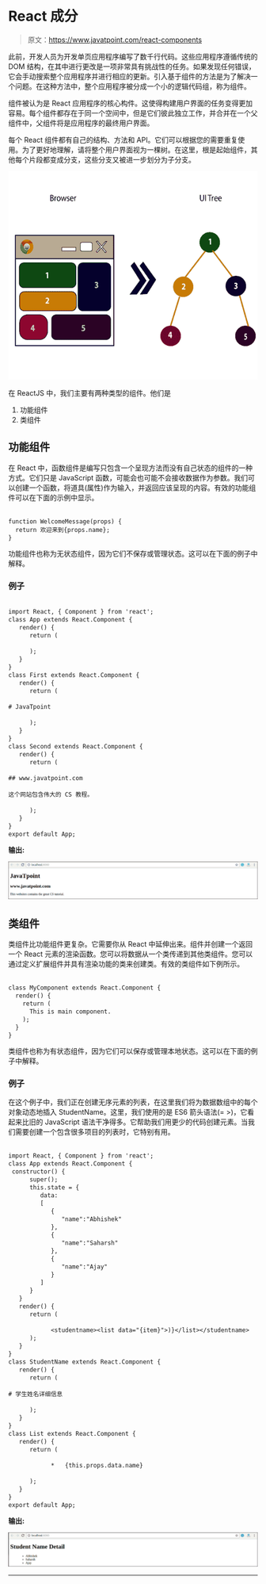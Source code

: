 # React 成分

> 原文：<https://www.javatpoint.com/react-components>

此前，开发人员为开发单页应用程序编写了数千行代码。这些应用程序遵循传统的 DOM 结构，在其中进行更改是一项非常具有挑战性的任务。如果发现任何错误，它会手动搜索整个应用程序并进行相应的更新。引入基于组件的方法是为了解决一个问题。在这种方法中，整个应用程序被分成一个小的逻辑代码组，称为组件。

组件被认为是 React 应用程序的核心构件。这使得构建用户界面的任务变得更加容易。每个组件都存在于同一个空间中，但是它们彼此独立工作，并合并在一个父组件中，父组件将是应用程序的最终用户界面。

每个 React 组件都有自己的结构、方法和 API。它们可以根据您的需要重复使用。为了更好地理解，请将整个用户界面视为一棵树。在这里，根是起始组件，其他每个片段都变成分支，这些分支又被进一步划分为子分支。

![React Components](img/791c8a2b66fea657c0d264c2f2edf4de.png)

在 ReactJS 中，我们主要有两种类型的组件。他们是

1.  功能组件
2.  类组件

## 功能组件

在 React 中，函数组件是编写只包含一个呈现方法而没有自己状态的组件的一种方式。它们只是 JavaScript 函数，可能会也可能不会接收数据作为参数。我们可以创建一个函数，将道具(属性)作为输入，并返回应该呈现的内容。有效的功能组件可以在下面的示例中显示。

```

function WelcomeMessage(props) {
  return 欢迎来到{props.name};
}

```

功能组件也称为无状态组件，因为它们不保存或管理状态。这可以在下面的例子中解释。

### 例子

```

import React, { Component } from 'react';
class App extends React.Component {
   render() {
      return (

      );
   }
}
class First extends React.Component {
   render() {
      return (

# JavaTpoint

      );
   }
}
class Second extends React.Component {
   render() {
      return (

## www.javatpoint.com

这个网站包含伟大的 CS 教程。

      );
   }
}
export default App;

```

**输出:**

![React Components](img/51df6edbc745fcddefdb7af49079541d.png)

## 类组件

类组件比功能组件更复杂。它需要你从 React 中延伸出来。组件并创建一个返回一个 React 元素的渲染函数。您可以将数据从一个类传递到其他类组件。您可以通过定义扩展组件并具有渲染功能的类来创建类。有效的类组件如下例所示。

```

class MyComponent extends React.Component {
  render() {
    return (
      This is main component.
    );
  }
}

```

类组件也称为有状态组件，因为它们可以保存或管理本地状态。这可以在下面的例子中解释。

### 例子

在这个例子中，我们正在创建无序元素的列表，在这里我们将为数据数组中的每个对象动态地插入 StudentName。这里，我们使用的是 ES6 箭头语法(= >)，它看起来比旧的 JavaScript 语法干净得多。它帮助我们用更少的代码创建元素。当我们需要创建一个包含很多项目的列表时，它特别有用。

```

import React, { Component } from 'react';
class App extends React.Component {
 constructor() {
      super();
      this.state = {
         data: 
         [
            {           
               "name":"Abhishek"           
            },
            {          
               "name":"Saharsh"           
            },
            {  
               "name":"Ajay"        
            }
         ]
      }
   }
   render() {
      return (

            <studentname><list data="{item}">)}</list></studentname> 
      );
   }
}
class StudentName extends React.Component {
   render() {
      return (

# 学生姓名详细信息

      );
   }
}
class List extends React.Component {
   render() {
      return (

            *   {this.props.data.name} 

      );
   }
}
export default App;

```

**输出:**

![React Components](img/c6eadec52e70d52c551eae864c622eb9.png)

* * *